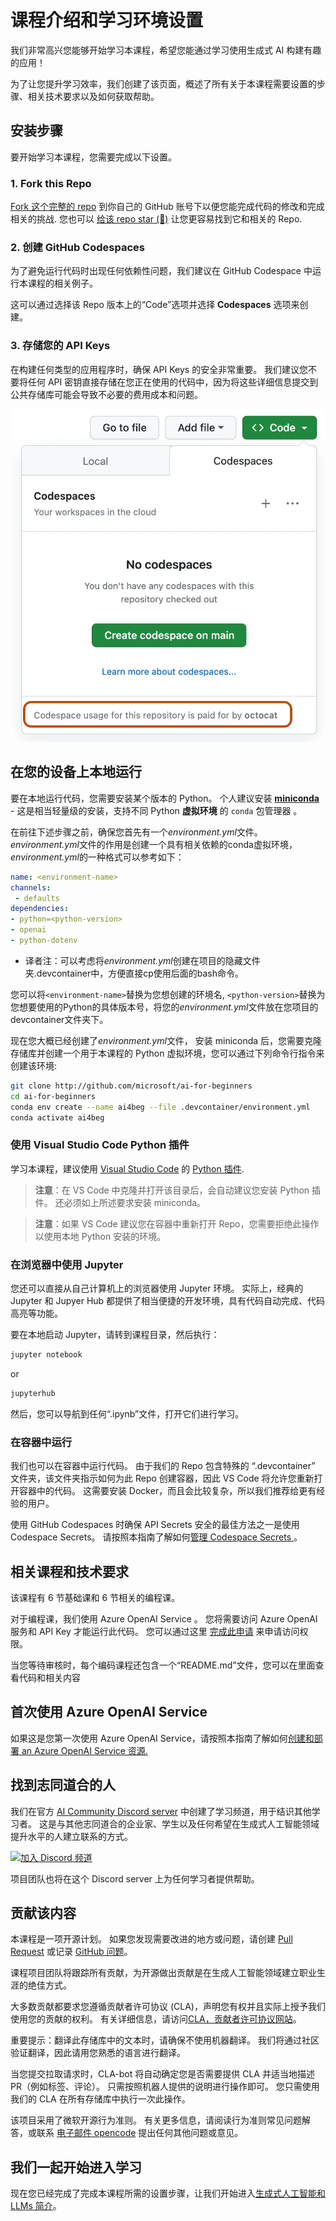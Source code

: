 # 课程介绍和学习环境设置

我们非常高兴您能够开始学习本课程，希望您能通过学习使用生成式 AI 构建有趣的应用！

为了让您提升学习效率，我们创建了该页面，概述了所有关于本课程需要设置的步骤、相关技术要求以及如何获取帮助。

## 安装步骤

要开始学习本课程，您需要完成以下设置。

### 1. Fork this Repo

[Fork 这个完整的 repo](https://github.com/microsoft/generative-ai-for-beginners/fork?WT.mc_id=academic-105485-koreyst) 到你自己的 GitHub 账号下以便您能完成代码的修改和完成相关的挑战. 您也可以 [给该 repo star (🌟)](https://docs.github.com/en/get-started/exploring-projects-on-github/saving-repositories-with-stars?WT.mc_id=academic-105485-koreyst) 让您更容易找到它和相关的 Repo.

### 2. 创建 GitHub Codespaces

为了避免运行代码时出现任何依赖性问题，我们建议在 GitHub Codespace 中运行本课程的相关例子。

这可以通过选择该 Repo 版本上的“Code”选项并选择 **Codespaces** 选项来创建。

### 3. 存储您的 API Keys

在构建任何类型的应用程序时，确保 API Keys 的安全非常重要。 我们建议您不要将任何 API 密钥直接存储在您正在使用的代码中，因为将这些详细信息提交到公共存储库可能会导致不必要的费用成本和问题。

![Dialog showing buttons to create a codespace](../../images/who-will-pay.webp?WT.mc_id=academic-105485-koreyst)

## 在您的设备上本地运行

要在本地运行代码，您需要安装某个版本的 Python。 个人建议安装 **[miniconda](https://conda.io/en/latest/miniconda.html?WT.mc_id=academic-105485-koreyst)** - 这是相当轻量级的安装，支持不同 Python **虚拟环境** 的 `conda` 包管理器 。

在前往下述步骤之前，确保您首先有一个*environment.yml*文件。 *environment.yml*文件的作用是创建一个具有相关依赖的conda虚拟环境，*environment.yml*的一种格式可以参考如下：

```yml
name: <environment-name>
channels:  
 - defaults
dependencies:  
- python=<python-version>  
- openai  
- python-dotenv
```

- 译者注：可以考虑将*environment.yml*创建在项目的隐藏文件夹.devcontainer中，方便直接cp使用后面的bash命令。

您可以将`<environment-name>`替换为您想创建的环境名,  `<python-version>`替换为您想要使用的Python的具体版本号，将您的*environment.yml*文件放在您项目的devcontainer文件夹下。

现在您大概已经创建了*environment.yml*文件， 安装 miniconda 后，您需要克隆存储库并创建一个用于本课程的 Python 虚拟环境，您可以通过下列命令行指令来创建该环境:

```bash
git clone http://github.com/microsoft/ai-for-beginners
cd ai-for-beginners
conda env create --name ai4beg --file .devcontainer/environment.yml
conda activate ai4beg
```

### 使用 Visual Studio Code Python 插件

学习本课程，建议使用 [Visual Studio Code](http://code.visualstudio.com/?WT.mc_id=academic-77998-bethanycheum) 的 [Python 插件](https://marketplace.visualstudio.com/items?itemName=ms-python.python&WT.mc_id=academic-77998-bethanycheum).

> **注意**：在 VS Code 中克隆并打开该目录后，会自动建议您安装 Python 插件。 还必须如上所述要求安装 miniconda。

> **注意**：如果 VS Code 建议您在容器中重新打开 Repo，您需要拒绝此操作以使用本地 Python 安装的环境。

### 在浏览器中使用 Jupyter 

您还可以直接从自己计算机上的浏览器使用 Jupyter 环境。 实际上，经典的 Jupyter 和 Jupyer Hub 都提供了相当便捷的开发环境，具有代码自动完成、代码高亮等功能。

要在本地启动 Jupyter，请转到课程目录，然后执行：

```bash
jupyter notebook
```
or
```bash
jupyterhub
```
然后，您可以导航到任何“.ipynb”文件，打开它们进行学习。

### 在容器中运行

我们也可以在容器中运行代码。 由于我们的 Repo 包含特殊的 “.devcontainer” 文件夹，该文件夹指示如何为此 Repo 创建容器，因此 VS Code 将允许您重新打开容器中的代码。 这需要安装 Docker，而且会比较复杂，所以我们推荐给更有经验的用户。

使用 GitHub Codespaces 时确保 API Secrets 安全的最佳方法之一是使用 Codespace Secrets。 请按照本指南了解如何[管理 Codespace Secrets ](https://docs.github.com/en/codespaces/managing-your-codespaces/managing-secrets-for-your-codespaces?WT.mc_id=academic-105485-koreyst)。

## 相关课程和技术要求

该课程有 6 节基础课和 6 节相关的编程课。

对于编程课，我们使用 Azure OpenAI Service 。 您将需要访问 Azure OpenAI 服务和 API Key 才能运行此代码。 您可以通过这里 [完成此申请](https://customervoice.microsoft.com/Pages/ResponsePage.aspx?id=v4j5cvGGr0GRqy180BHbR7en2Ais5pxKtso_Pz4b1_xUOFA5Qk1UWDRBMjg0WFhPMkIzTzhKQ1dWNyQlQCN0PWcu&culture=en-us&country=us?WT.mc_id=academic-105485-koreyst) 来申请访问权限。

当您等待审核时，每个编码课程还包含一个“README.md”文件，您可以在里面查看代码和相关内容

## 首次使用 Azure OpenAI Service

如果这是您第一次使用 Azure OpenAI Service，请按照本指南了解如何[创建和部署 an Azure OpenAI Service 资源.](https://learn.microsoft.com/azure/ai-services/openai/how-to/create-resource?pivots=web-portal&WT.mc_id=academic-105485-koreyst)

## 找到志同道合的人

我们在官方 [AI Community Discord server](https://aka.ms/genai-discord?WT.mc_id=academic-105485-koreyst) 中创建了学习频道，用于结识其他学习者。 这是与其他志同道合的企业家、学生以及任何希望在生成式人工智能领域提升水平的人建立联系的方式。

[![加入 Discord 频道](https://dcbadge.vercel.app/api/server/ByRwuEEgH4?WT.mc_id=academic-105485-koreyst)](https://aka.ms/genai-discord?WT.mc_id=academic-105485-koreyst)

项目团队也将在这个 Discord server 上为任何学习者提供帮助。

## 贡献该内容

本课程是一项开源计划。 如果您发现需要改进的地方或问题，请创建 [Pull Request](https://github.com/microsoft/generative-ai-for-beginners/pulls?WT.mc_id=academic-105485-koreyst) 或记录 [GitHub 问题](https://github.com/microsoft/generative-ai-for-beginners/issues?WT.mc_id=academic-105485-koreyst)。

课程项目团队将跟踪所有贡献，为开源做出贡献是在生成人工智能领域建立职业生涯的绝佳方式。

大多数贡献都要求您遵循贡献者许可协议 (CLA)，声明您有权并且实际上授予我们使用您的贡献的权利。 有关详细信息，请访问[CLA，贡献者许可协议网站](https://cla.microsoft.com?WT.mc_id=academic-105485-koreyst)。

重要提示：翻译此存储库中的文本时，请确保不使用机器翻译。 我们将通过社区验证翻译，因此请用您熟悉的语言进行翻译。

当您提交拉取请求时，CLA-bot 将自动确定您是否需要提供 CLA 并适当地描述 PR（例如标签、评论）。 只需按照机器人提供的说明进行操作即可。 您只需使用我们的 CLA 在所有存储库中执行一次此操作。

该项目采用了微软开源行为准则。 有关更多信息，请阅读行为准则常见问题解答，或联系 [电子邮件 opencode](opencode@microsoft.com) 提出任何其他问题或意见。

## 我们一起开始进入学习

现在您已经完成了完成本课程所需的设置步骤，让我们开始进入[生成式人工智能和 LLMs 简介](../../../01-introduction-to-genai/translations/cn/README.md?WT.mc_id=academic-105485-koreyst)。
